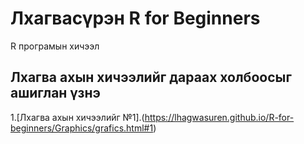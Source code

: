 # Лхагвасүрэн R for Beginners
R програмын хичээл
## Лхагва ахын хичээлийг дараах холбоосыг ашиглан үзнэ
1.[Лхагва ахын хичээлийг №1].(https://lhagwasuren.github.io/R-for-beginners/Graphics/grafics.html#1)
